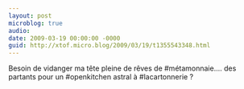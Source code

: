 ```yaml
---
layout: post
microblog: true
audio: 
date: 2009-03-19 00:00:00 -0000
guid: http://xtof.micro.blog/2009/03/19/t1355543348.html
---
```

Besoin de vidanger ma tête pleine de rêves de  #métamonnaie.... des partants pour un #openkitchen astral à #lacartonnerie ?
